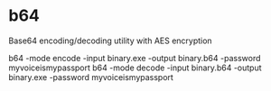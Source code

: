 # b64
Base64 encoding/decoding utility with AES encryption

b64 -mode encode -input binary.exe -output binary.b64 -password myvoiceismypassport
b64 -mode decode -input binary.b64 -output binary.exe -password myvoiceismypassport
